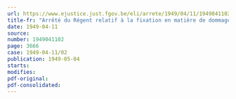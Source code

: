 ```yaml
---
url: https://www.ejustice.just.fgov.be/eli/arrete/1949/04/11/1949041102/justel
title-fr: "Arrêté du Régent relatif à la fixation en matière de dommages de guerre, des coefficients d'indemnisation intégrale applicables à certaines régions pour le premier semestre 1949 (arrêté n° 5)"
date: 1949-04-11
source:
number: 1949041102
page: 3666
case: 1949-04-11/02
publication: 1949-05-04
starts:
modifies:
pdf-original:
pdf-consolidated:
---
```



